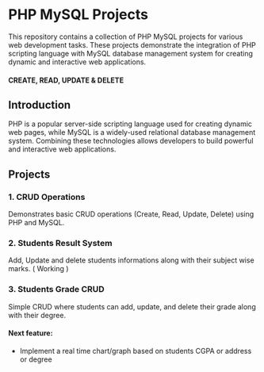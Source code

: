# PHP MySQL Projects

This repository contains a collection of PHP MySQL projects for various web development tasks. These projects demonstrate the integration of PHP scripting language with MySQL database management system for creating dynamic and interactive web applications.

#### CREATE, READ, UPDATE & DELETE

## Introduction

PHP is a popular server-side scripting language used for creating dynamic web pages, while MySQL is a widely-used relational database management system. Combining these technologies allows developers to build powerful and interactive web applications.

## Projects

### 1. CRUD Operations

Demonstrates basic CRUD operations (Create, Read, Update, Delete) using PHP and MySQL.

### 2. Students Result System

Add, Update and delete students informations along with their subject wise marks. ( Working )

### 3. Students Grade CRUD

Simple CRUD where students can add, update, and delete their grade along with their degree.

#### Next feature:
- Implement a real time chart/graph based on students CGPA or address or degree

